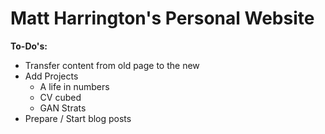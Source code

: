 # Matt Harrington's Personal Website


**To-Do's:**

- Transfer content from old page to the new
- Add Projects
  - A life in numbers
  - CV cubed
  - GAN Strats
- Prepare / Start blog posts
